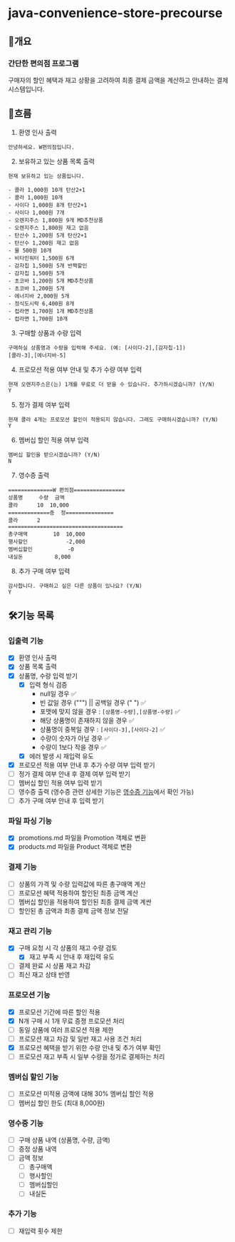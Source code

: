 # java-convenience-store-precourse

## 📑개요

### 간단한 편의점 프로그램

구매자의 할인 혜택과 재고 상황을 고려하여 최종 결제 금액을 계산하고 안내하는 결제 시스템입니다.

## 💬흐름

1. 환영 인사 출력

```
안녕하세요. W편의점입니다.
```

2. 보유하고 있는 상품 목록 출력

```
현재 보유하고 있는 상품입니다.

- 콜라 1,000원 10개 탄산2+1
- 콜라 1,000원 10개
- 사이다 1,000원 8개 탄산2+1
- 사이다 1,000원 7개
- 오렌지주스 1,800원 9개 MD추천상품
- 오렌지주스 1,800원 재고 없음
- 탄산수 1,200원 5개 탄산2+1
- 탄산수 1,200원 재고 없음
- 물 500원 10개
- 비타민워터 1,500원 6개
- 감자칩 1,500원 5개 반짝할인
- 감자칩 1,500원 5개
- 초코바 1,200원 5개 MD추천상품
- 초코바 1,200원 5개
- 에너지바 2,000원 5개
- 정식도시락 6,400원 8개
- 컵라면 1,700원 1개 MD추천상품
- 컵라면 1,700원 10개
```

3. 구매할 상품과 수량 입력

```
구매하실 상품명과 수량을 입력해 주세요. (예: [사이다-2],[감자칩-1])
[콜라-3],[에너지바-5]
```

4. 프로모션 적용 여부 안내 및 추가 수량 여부 입력

```
현재 오렌지주스은(는) 1개를 무료로 더 받을 수 있습니다. 추가하시겠습니까? (Y/N)
Y
```

5. 정가 결제 여부 입력

```
현재 콜라 4개는 프로모션 할인이 적용되지 않습니다. 그래도 구매하시겠습니까? (Y/N)
Y
```

6. 멤버십 할인 적용 여부 입력

```
멤버십 할인을 받으시겠습니까? (Y/N)
N
```

7. 영수증 출력

```
==============W 편의점================
상품명		수량	금액
콜라		10 	10,000
=============증	정===============
콜라		2
====================================
총구매액		10	10,000
행사할인			-2,000
멤버십할인			-0
내실돈			 8,000

```

8. 추가 구매 여부 입력

```
감사합니다. 구매하고 싶은 다른 상품이 있나요? (Y/N)
Y
```

## 🛠️기능 목록

### 입출력 기능

- [X] 환영 인사 출력
- [X] 상품 목록 출력
- [X] 상품명, 수량 입력 받기
    - [X] 입력 형식 검증
        - null일 경우 ✅
        - 빈 값일 경우 (""") || 공백일 경우 (" ") ✅
        - 포맷에 맞지 않을 경우 : `[상품명-수량],[상품명-수량]` ✅
        - 해당 상품명이 존재하지 않을 경우 ✅
        - 상품명이 중복일 경우 : `[사이다-3],[사이다-2]` ✅
        - 수량이 숫자가 아닐 경우 ✅
        - 수량이 1보다 작을 경우 ✅
    - [X] 에러 발생 시 재입력 유도
- [X] 프로모션 적용 여부 안내 후 추가 수량 여부 입력 받기
- [ ] 정가 결제 여부 안내 후 결제 여부 입력 받기
- [ ] 멤버십 할인 적용 여부 입력 받기
- [ ] 영수증 출력 (영수증 관련 상세한 기능은 [영수증 기능](#영수증-기능)에서 확인 가능)
- [ ] 추가 구매 여부 안내 후 입력 받기

### 파일 파싱 기능

- [X] promotions.md 파일을 Promotion 객체로 변환
- [X] products.md 파일을 Product 객체로 변환

### 결제 기능

- [ ] 상품의 가격 및 수량 입력값에 따른 총구매액 계산
- [ ] 프로모션 혜택 적용하여 할인된 최종 금액 계산
- [ ] 멤버십 할인을 적용하여 할인된 최종 결제 금액 계싼
- [ ] 할인된 총 금액과 최종 결제 금액 정보 전달

### 재고 관리 기능

- [X] 구매 요청 시 각 상품의 재고 수량 검토
    - [X] 재고 부족 시 안내 후 재입력 유도
- [ ] 결제 완료 시 상품 재고 차감
- [ ] 최신 재고 상태 반영

### 프로모션 기능

- [X] 프로모션 기간에 따른 할인 적용
- [X] N개 구매 시 1개 무료 증졍 프로모션 처리
- [ ] 동일 상품에 여러 프로모션 적용 제한
- [ ] 프로모션 재고 차감 및 일반 재고 사용 조건 처리
- [X] 프로모션 혜택을 받기 위한 수량 안내 및 추가 여부 확인
- [ ] 프로모션 재고 부족 시 일부 수량을 정가로 결제하는 처리

### 멤버십 할인 기능

- [ ] 프로모션 미적용 금액에 대해 30% 멤버십 할인 적용
- [ ] 멤버십 할인 한도 (최대 8,000원)

### 영수증 기능

- [ ] 구매 상품 내역 (상품명, 수량, 금액)
- [ ] 증정 상품 내역
- [ ] 금액 정보
    - [ ] 총구매액
    - [ ] 행사할인
    - [ ] 멤버십할인
    - [ ] 내실돈

### 추가 기능

- [ ] 재입력 횟수 제한